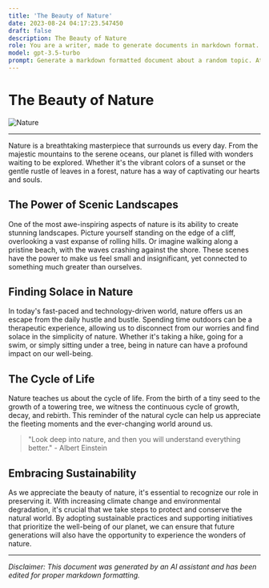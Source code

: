 ```yaml
---
title: 'The Beauty of Nature'
date: 2023-08-24 04:17:23.547450
draft: false
description: The Beauty of Nature
role: You are a writer, made to generate documents in markdown format. It is very important that all of the documents you generate are in valid markdown format.
model: gpt-3.5-turbo
prompt: Generate a markdown formatted document about a random topic. At the bottom, include a disclaimer explaining that the document was generated by you. The first line of the document should be the title. Make sure that the entire document is in proper markdown format, using a mix of various tags to make the document visually appealing.
---
```


# The Beauty of Nature

![Nature](https://images.unsplash.com/photo-1571870233447-0f5814e3a4df)

---

Nature is a breathtaking masterpiece that surrounds us every day. From the majestic mountains to the serene oceans, our planet is filled with wonders waiting to be explored. Whether it's the vibrant colors of a sunset or the gentle rustle of leaves in a forest, nature has a way of captivating our hearts and souls.

## The Power of Scenic Landscapes

One of the most awe-inspiring aspects of nature is its ability to create stunning landscapes. Picture yourself standing on the edge of a cliff, overlooking a vast expanse of rolling hills. Or imagine walking along a pristine beach, with the waves crashing against the shore. These scenes have the power to make us feel small and insignificant, yet connected to something much greater than ourselves.

## Finding Solace in Nature

In today's fast-paced and technology-driven world, nature offers us an escape from the daily hustle and bustle. Spending time outdoors can be a therapeutic experience, allowing us to disconnect from our worries and find solace in the simplicity of nature. Whether it's taking a hike, going for a swim, or simply sitting under a tree, being in nature can have a profound impact on our well-being.

## The Cycle of Life

Nature teaches us about the cycle of life. From the birth of a tiny seed to the growth of a towering tree, we witness the continuous cycle of growth, decay, and rebirth. This reminder of the natural cycle can help us appreciate the fleeting moments and the ever-changing world around us.

> "Look deep into nature, and then you will understand everything better." - Albert Einstein

## Embracing Sustainability

As we appreciate the beauty of nature, it's essential to recognize our role in preserving it. With increasing climate change and environmental degradation, it's crucial that we take steps to protect and conserve the natural world. By adopting sustainable practices and supporting initiatives that prioritize the well-being of our planet, we can ensure that future generations will also have the opportunity to experience the wonders of nature.

---

*Disclaimer: This document was generated by an AI assistant and has been edited for proper markdown formatting.*